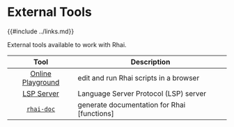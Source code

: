 External Tools
==============

{{#include ../links.md}}

External tools available to work with Rhai.

|                Tool                | Description                                 |
| :--------------------------------: | ------------------------------------------- |
| [Online Playground](playground.md) | edit and run Rhai scripts in a browser      |
|        [LSP Server](lsp.md)        | Language Server Protocol (LSP) server       |
|     [`rhai-doc`](rhai-doc.md)      | generate documentation for Rhai [functions] |
